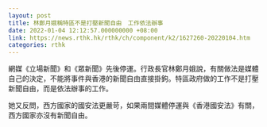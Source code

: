```yaml
---
layout: post
title: 林鄭月娥稱特區不是打壓新聞自由　工作依法辦事
date: 2022-01-04 12:12:57.000000000 +08:00
link: https://news.rthk.hk/rthk/ch/component/k2/1627260-20220104.htm
categories: rthk
---
```


網媒《立場新聞》和《眾新聞》先後停運。行政長官林鄭月娥說，有關做法是媒體自己的決定，不能將事件與香港的新聞自由直接掛鉤。特區政府做的工作不是打壓新聞自由，而是依法辦事的工作。

她又反問，西方國家的國安法更嚴苛，如果兩間媒體停運與《香港國安法》有關，西方國家亦沒有新聞自由。

